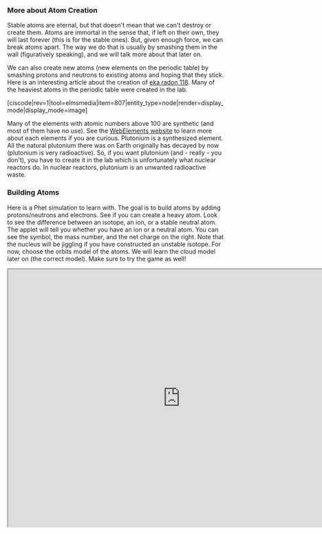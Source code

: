 ### More about Atom Creation
Stable atoms are eternal, but that doesn't mean that we can't destroy or create them. Atoms are immortal in the sense that, if left on their own, they will last forever (this is for the stable ones). But, given enough force, we can break atoms apart. The way we do that is usually by smashing them in the wall (figuratively speaking), and we will talk more about that later on.

We can also create new atoms (new elements on the periodic table) by smashing protons and neutrons to existing atoms and hoping that they stick. Here is an interesting article about the creation of [eka radon 118](http://www.washingtonpost.com/wp-dyn/content/article/2006/10/16/AR2006101601083_pf.html). Many of the heaviest atoms in the periodic table were created in the lab.

[ciscode|rev=1|tool=elmsmedia|item=807|entity_type=node|render=display_mode|display_mode=image]

Many of the elements with atomic numbers above 100 are synthetic (and most of them have no use). See the [WebElements website](http://www.webelements.com/) to learn more about each elements if you are curious. Plutonium is a synthesized element. All the natural plutonium there was on Earth originally has decayed by now (plutonium is very radioactive). So, if you want plutonium (and - really - you don't), you have to create it in the lab which is unfortunately what nuclear reactors do. In nuclear reactors, plutonium is an unwanted radioactive waste.

### Building Atoms

Here is a Phet simulation to learn with. The goal is to build atoms by adding protons/neutrons and electrons. See if you can create a heavy atom. Look to see the difference between an isotope, an ion, or a stable neutral atom. The applet will tell you whether you have an ion or a neutral atom. You can see the symbol, the mass number, and the net charge on the right. Note that the nucleus will be jiggling if you have constructed an unstable isotope. For now, choose the orbits model of the atoms. We will learn the cloud model later on (the correct model). Make sure to try the game as well!

<iframe src="https://phet.colorado.edu/sims/html/build-an-atom/latest/build-an-atom_en.html" width="800" height="600" scrolling="no" allowfullscreen></iframe>
